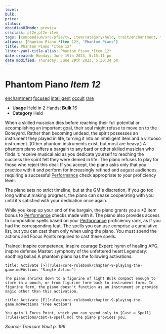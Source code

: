 ```yaml
---
level:
bulk:
price:
status:
obsidianUIMode: preview
cssclass: pf2e,pf2e-item
tags: [compendium/src/pf2e/tv, item/category/held, trait/enchantment, trait/focused, trait/intelligent, trait/occult, trait/rare]
aliases: [Phantom Piano *Item 12*, "Phantom Piano"]
title: Phantom Piano *Item 12*
linter-yaml-title-alias: Phantom Piano *Item 12*
date created: Monday, June 19th 2023, 5:15:11 pm
date modified: Thursday, June 29th 2023, 5:30:34 pm
---
```


# Phantom Piano *Item 12*

[enchantment](rules/traits/enchantment.md) [focused](rules/traits/focused.md) [intelligent](rules/traits/intelligent-gmg.md) [occult](rules/traits/occult.md) [rare](rules/traits/rare.md)  

- **Usage** Held in 2 Hands; **Bulk** 16
- **Category** Held

When a skilled musician dies before reaching their full potential or accomplishing an important goal, their soul might refuse to move on to the Boneyard. Rather than becoming undead, the spirit possesses an instrument they played in life, turning it into an intelligent item and a virtuoso instrument. (Other phantom instruments exist, but most are heavy.) A phantom piano offers a bargain to any bard or other skilled musician who finds it: receive musical aid as you dedicate yourself to reaching the success the spirit felt they were denied in life. The piano refuses to play for those who reject this deal. If you accept, the piano asks only that you practice with it and perform for increasingly refined and august audiences, requiring a successful [Performance](compendium/skills.md#Performance) check appropriate to your proficiency level.

The piano sets no strict timeline, but at the GM's discretion, if you go too long without making progress, the piano can cease cooperating with you until it's satisfied with your dedication once again.

While you keep up your end of the bargain, the piano grants you a +2 item bonus to [Performance](compendium/skills.md#Performance) checks made with it. The piano also provides access to composition spells based on your [Performance](compendium/skills.md#Performance) proficiency rank, as if you had the corresponding feat. The spells you can use comprise a cumulative list, but you can cast them only when using the piano. You must spend the actions and Focus Points required to cast these spells.

Trained: inspire competence, inspire courage Expert: hymn of healing APG, inspire defense Master: symphony of the unfettered heart Legendary: soothing ballad A phantom piano has the following activations.

```ad-embed-ability
title: Activate [>](rules/core-rulebook/chapter-9-playing-the-game.md#Actions "Single Action")

The piano shrinks down to a figurine of light Bulk compact enough to store in a pouch, or from figurine form back to instrument form. In figurine form, the piano doesn't function as an instrument or provide magic other than this activation.
```

```ad-embed-ability
title: Activate [F](rules/core-rulebook/chapter-9-playing-the-game.md#Actions "Free Action")

You gain 1 Focus Point, which you can spend only to [Cast a Spell](rules/actions/cast-a-spell.md) the piano provides you.
```

*Source: Treasure Vault p. 196*
